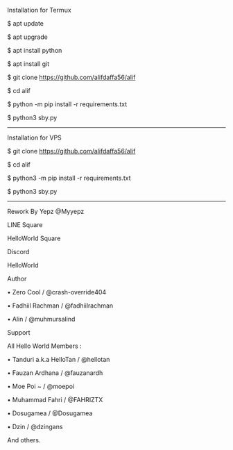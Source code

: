 Installation for Termux

$ apt update

$ apt upgrade

$ apt install python

$ apt install git

$ git clone https://github.com/alifdaffa56/alif

$ cd alif

$ python -m pip install -r requirements.txt

$ python3 sby.py

------------------------------

Installation for VPS

$ git clone https://github.com/alifdaffa56/alif

$ cd alif

$ python3 -m pip install -r requirements.txt

$ python3 sby.py

------------------------------

Rework By Yepz @Myyepz

LINE Square

HelloWorld Square

Discord

HelloWorld

Author

• Zero Cool / @crash-override404

• Fadhiil Rachman / @fadhiilrachman

• Alin / @muhmursalind

Support

All Hello World Members :

• Tanduri a.k.a HelloTan / @hellotan

• Fauzan Ardhana / @fauzanardh

• Moe Poi ~ / @moepoi

• Muhammad Fahri / @FAHRIZTX

• Dosugamea / @Dosugamea

• Dzin / @dzingans

And others.
